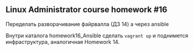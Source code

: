 ## Linux Administrator course homework #16

Переделать разворачивание файрвалла (ДЗ 14) а через ansible

Внутри каталога homework16_Ansible сделать `vagrant up` и поднимется инфраструктура, аналогичная Homework 14.
